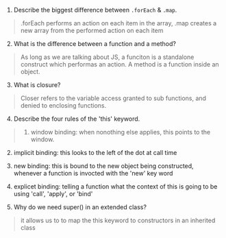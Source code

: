 
1. Describe the biggest difference between `.forEach` & `.map`.
> .forEach performs an action on each item in the array, .map creates a new array from the performed action on each item

2. What is the difference between a function and a method?
> As long as we are talking about JS, a funciton is a standalone construct which performas an action. A method is a function inside an object.

3. What is closure?
> Closer refers to the variable access granted to sub functions, and denied to enclosing functions. 

4. Describe the four rules of the 'this' keyword.
>1. window binding: when nonothing else applies, this points to the window. 
2. implicit binding: this looks to the left of the dot at call time
3. new binding: this is bound to the new object being constructed, whenever a function is invocted with the 'new' key word
4. explicet binding: telling a function what the context of this is going to be using 'call', 'apply', or 'bind'

5. Why do we need super() in an extended class?
> it allows us to to map the this keyword to constructors in an inherited class